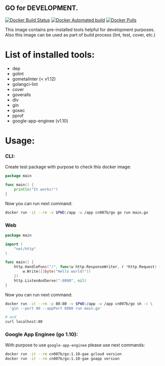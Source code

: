 ## GO for DEVELOPMENT.

[![Docker Build Status](https://img.shields.io/docker/build/cn007b/go.svg)](https://hub.docker.com/r/cn007b/go/)
[![Docker Automated build](https://img.shields.io/docker/automated/cn007b/go.svg)](https://hub.docker.com/r/cn007b/go/)
[![Docker Pulls](https://img.shields.io/docker/pulls/cn007b/go.svg)](https://hub.docker.com/r/cn007b/go/)

This image contains pre-installed tools helpful for development purposes.
<br>Also this image can be used as part of build process (lint, test, cover, etc.)

# List of installed tools:

* dep
* golint
* gometalinter (< v1.12)
* golangci-lint
* cover
* goveralls
* dlv
* gin
* gosec
* pprof
* google-app-enginee (v1.10)

# Usage:

### CLI:

Create test package with purpose to check this docker image:

````go
package main

func main() {
    println("It works!")
}
````

Now you can run next command:

````sh
docker run -it --rm -v $PWD:/app -w /app cn007b/go go run main.go
````

### Web

````go
package main

import (
	"net/http"
)

func main() {
	http.HandleFunc("/", func(w http.ResponseWriter, r *http.Request) {
		w.Write([]byte("Hello world!"))
	})
	http.ListenAndServe(":8080", nil)
}
````

Now you can run next command:

````sh
docker run -it --rm -p 80:80 -v $PWD:/app -w /app cn007b/go sh -c \
  'gin --port 80 --appPort 8080 run main.go'

# and
curl localhost:80
````

### Google App Enginee (go 1.10):

With purpose to use `google-app-enginee` please use next commands:

````sh
docker run -it --rm cn007b/go:1.10-gae gcloud version
docker run -it --rm cn007b/go:1.10-gae goapp version
````
